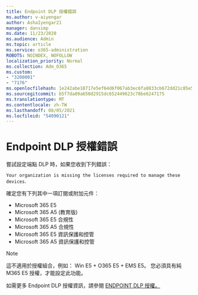 ```yaml
---
title: Endpoint DLP 授權錯誤
ms.author: v-aiyengar
author: AshaIyengar21
manager: dansimp
ms.date: 11/23/2020
ms.audience: Admin
ms.topic: article
ms.service: o365-administration
ROBOTS: NOINDEX, NOFOLLOW
localization_priority: Normal
ms.collection: Adm_O365
ms.custom:
- "3200001"
- "7176"
ms.openlocfilehash: 1e242abe18717e5ef64d6f067ab3ec6fa8833cb672dd21c85e577ce640240ba0
ms.sourcegitcommit: b5f7da89a650d2915dc652449623c78be6247175
ms.translationtype: MT
ms.contentlocale: zh-TW
ms.lasthandoff: 08/05/2021
ms.locfileid: "54090121"
---
```

# <a name="endpoint-dlp-licensing-error"></a>Endpoint DLP 授權錯誤

嘗試設定端點 DLP 時，如果您收到下列錯誤：

`Your organization is missing the licenses required to manage these devices`.

確定您有下列其中一項訂閱或附加元件：

- Microsoft 365 E5
- Microsoft 365 A5 (教育版)
- Microsoft 365 E5 合規性
- Microsoft 365 A5 合規性
- Microsoft 365 E5 資訊保護和控管
- Microsoft 365 A5 資訊保護和控管

> [!NOTE]
> 這不適用於授權組合，例如： Win E5 + O365 E5 + EMS E5。 您必須具有純 M365 E5 授權，才能設定此功能。

如需更多 Endpoint DLP 授權資訊，請參閱 [ENDPOINT DLP 授權。](https://docs.microsoft.com/microsoft-365/compliance/endpoint-dlp-getting-started#onboarding-devices-into-device-management)
